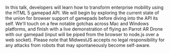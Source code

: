 In this talk, developers will learn how to transform enterprise mobility using the HTML 5 gamepad API.  We will begin by exploring the current state of the union for browser support of gamepads before diving into the API its self.  We'll touch on a few notable gotchas across Mac and Windows platforms, and finish with a live demonstration of flying an Parrot AR Drone with our gamepad (input will be piped from the browser to node.js over a web socket). Please note that MidwestJS accepts no legal responsibility for any attacks from robots that may spontaneously become self-aware.